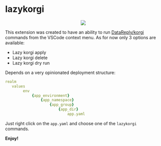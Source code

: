 # lazykorgi

<p align="center">
  <img src="https://user-images.githubusercontent.com/31778860/188382449-3c97221f-db06-4522-87f1-3141e68d8c81.png">
</p>

This extension was created to have an ability to run [DataReply/korgi](https://github.com/DataReply/korgi) commands from the VSCode context menu. As for now only 3 options are available:

- Lazy korgi apply
- Lazy korgi delete
- Lazy korgi dry run

Depends on a very opinionated deployment structure:
```yaml
realm
   values
        env
            {app_environment}
                {app_namespace}
                    {app_group}
                        {app_dir}
                            app.yaml
```
Just right click on the `app.yaml` and choose one of the `lazykorgi` commands.

**Enjoy!**
